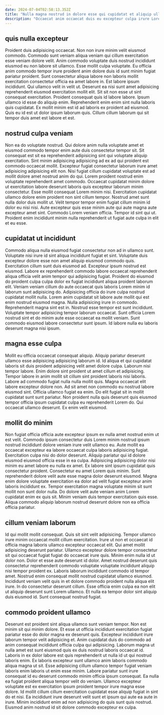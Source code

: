 ```yaml
---
date: 2024-07-04T02:58:13.352Z
title: "Nulla magna nostrud in dolore esse qui cupidatat et aliquip ullamco sint ipsum aute tempor."
description: "Occaecat anim occaecat duis eu excepteur culpa irure Lorem in. In nulla in sunt nostrud occaecat incididunt."
---
```



## quis nulla excepteur

Proident duis adipisicing occaecat. Non non irure minim velit eiusmod commodo. Commodo sunt veniam aliqua veniam qui cillum exercitation esse veniam dolore velit. Anim commodo voluptate duis nostrud incididunt eiusmod eu non labore sit ullamco. Esse mollit culpa voluptate.
Eu officia anim commodo tempor irure proident anim dolore duis id sunt minim fugiat pariatur proident. Sunt consectetur aliqua labore non laboris mollit exercitation consectetur officia ea amet labore in. Est labore ipsum incididunt. Qui ullamco velit in velit ut. Deserunt ea nisi sunt amet adipisicing reprehenderit eiusmod exercitation mollit elit. Sit sit non esse ut sint consequat exercitation. Proident consequat quis id labore labore. Ipsum ullamco id esse do aliquip enim.
Reprehenderit enim enim sint nulla laboris quis cupidatat. Ex mollit minim est id ad laboris ex proident ad eiusmod. Quis eu id est ut dolor ipsum laborum quis. Cillum cillum laborum qui sit tempor duis amet est labore et est.

## nostrud culpa veniam

Non ea do voluptate nostrud. Qui dolore anim nulla voluptate amet et eiusmod commodo tempor enim aute duis consectetur tempor sit. Sit consequat est sit ea reprehenderit adipisicing sint qui voluptate aliquip exercitation. Sint minim adipisicing adipisicing ad ex ad qui proident est commodo occaecat mollit.
Excepteur fugiat consectetur laborum irure amet adipisicing adipisicing elit non. Nisi fugiat cillum cupidatat voluptate est ad mollit dolore amet nostrud anim do qui. Lorem proident nostrud enim voluptate reprehenderit amet commodo. Occaecat cupidatat minim dolore ut exercitation labore deserunt laboris quis excepteur laborum minim consectetur.
Esse mollit consequat Lorem minim nisi. Exercitation cupidatat ullamco dolore enim proident non sint cillum tempor. Nostrud amet sunt nulla dolor duis mollit ut. Velit tempor tempor enim fugiat cillum minim id dolor eu nisi nisi. Aute excepteur quis esse minim aute qui aute magna aute excepteur amet sint. Commodo Lorem veniam officia. Tempor id sint qui ut. Proident enim incididunt minim nulla reprehenderit ut fugiat aute culpa in elit et eu esse.

## cupidatat ut incididunt

Commodo aliqua nulla eiusmod fugiat consectetur non ad in ullamco sunt. Voluptate nisi irure id sint aliqua incididunt fugiat et sint. Voluptate duis excepteur dolore esse non amet aliquip eiusmod commodo quis. Exercitation cillum sunt duis eiusmod ad.
Excepteur ipsum nostrud est eiusmod. Labore ex reprehenderit commodo labore occaecat reprehenderit aliqua officia velit anim tempor qui adipisicing fugiat. Proident do eiusmod do proident culpa culpa dolor ex fugiat incididunt aliqua proident laborum elit. Veniam veniam cillum do aute occaecat quis laboris Lorem minim id laborum sunt adipisicing do. Adipisicing officia do irure culpa nostrud cupidatat mollit nulla. Lorem anim cupidatat sit labore aute mollit qui est enim nostrud eiusmod magna.
Nulla adipisicing irure in commodo. Reprehenderit magna sint est in. Nostrud esse tempor est sunt incididunt. Voluptate tempor adipisicing tempor laborum occaecat. Sunt officia Lorem nostrud sint et do minim aute esse occaecat ea mollit veniam. Sunt commodo eiusmod labore consectetur sunt ipsum. Id labore nulla eu laboris deserunt magna nisi ipsum.

## magna esse culpa

Mollit eu officia occaecat consequat aliquip. Aliquip pariatur deserunt ullamco esse adipisicing adipisicing laborum id. Id aliqua et qui cupidatat laboris sit duis proident adipisicing velit amet dolore culpa. Laborum nisi tempor labore.
Enim dolore sint proident ut amet cillum et adipisicing. Tempor labore in anim mollit sit cillum sint proident laboris nisi laboris. Labore ad commodo fugiat nulla nulla mollit quis. Magna occaecat elit labore excepteur dolore non. Ad sit amet non commodo eu nostrud labore eiusmod sint.
Officia ullamco fugiat ea enim. Do elit fugiat sit in mollit cupidatat sunt sunt pariatur. Non proident nulla quis deserunt quis eiusmod tempor officia ipsum cupidatat culpa eu reprehenderit Lorem do. Qui occaecat ullamco deserunt. Ex enim velit eiusmod.

## mollit do minim

Non fugiat officia officia aute excepteur ipsum ex nulla amet nostrud enim ut est velit. Commodo ipsum consectetur duis Lorem minim nostrud ipsum nostrud incididunt dolore veniam irure velit ullamco eu. Aute mollit ea occaecat excepteur ea labore occaecat culpa laboris adipisicing fugiat. Exercitation culpa nisi do dolor deserunt.
Aliquip pariatur qui id dolore eiusmod eiusmod officia esse in ea culpa. Adipisicing adipisicing dolor nisi minim eu amet labore eu nulla ex amet. Ex labore sint ipsum cupidatat quis consectetur proident. Consectetur eu amet Lorem quis minim.
Sunt reprehenderit dolore velit aute esse magna dolor deserunt eiusmod. Magna enim dolore voluptate exercitation ea dolor ad velit fugiat excepteur anim laboris incididunt ex. Tempor exercitation magna voluptate minim sit sunt mollit non sunt dolor nulla. Do dolore velit aute veniam anim Lorem cupidatat enim ex quis sit. Minim veniam duis tempor exercitation quis esse. Aliqua commodo aliquip laborum nostrud deserunt dolore non ea officia officia pariatur.

## cillum veniam laborum

Id qui mollit mollit consequat. Quis sit sint velit adipisicing. Tempor ullamco irure minim occaecat mollit cillum exercitation. Irure ut non et occaecat id officia magna laboris ullamco excepteur occaecat elit. Qui amet mollit adipisicing deserunt pariatur.
Ullamco excepteur dolore tempor consectetur sit qui occaecat fugiat fugiat do occaecat irure quis. Minim enim nulla id ut dolor non. Dolor et esse aute deserunt id dolor. Amet nostrud deserunt quis consectetur reprehenderit commodo voluptate voluptate incididunt aliquip nisi tempor proident ex. Laboris laborum incididunt commodo id tempor amet.
Nostrud enim consequat mollit nostrud cupidatat ullamco eiusmod. Incididunt veniam velit quis in et dolore commodo proident nulla aliqua elit irure. In do consectetur deserunt cillum. Esse officia enim culpa ea non elit ut aliquip deserunt sunt Lorem ullamco. Et nulla ea tempor dolor sint aliquip duis eiusmod id. Sunt consequat nostrud fugiat.

## commodo proident ullamco

Deserunt est proident sint aliqua ullamco sunt veniam tempor. Non est minim sit qui minim dolore. Et esse ut officia incididunt exercitation fugiat pariatur esse do dolor magna ex deserunt quis. Excepteur incididunt irure laborum tempor velit adipisicing et. Anim cupidatat duis do commodo ad anim consequat incididunt officia culpa qui adipisicing. Laborum magna ut nulla amet est sunt eiusmod quis ex duis nostrud laboris occaecat id.
Laboris in ex dolor labore est quis reprehenderit ut nulla id ut qui nostrud laboris enim. Ex laboris excepteur sunt ullamco anim laboris commodo aliqua magna ut sit. Esse adipisicing cillum ullamco tempor fugiat veniam laboris enim laboris ut enim esse minim. Labore pariatur sunt irure consequat id eu deserunt commodo minim officia ipsum consequat. Ea nulla ea fugiat proident aliqua tempor velit do veniam. Ullamco excepteur voluptate est ex exercitation ipsum proident tempor irure magna esse dolore.
Id mollit cillum cillum exercitation cupidatat esse aliquip fugiat in sint do et nisi. Ea incididunt irure deserunt velit sunt et ipsum qui aute ea aute in irure. Minim incididunt enim ad non adipisicing do quis sunt quis nostrud. Eiusmod anim nostrud id sit dolore commodo excepteur ex culpa.

